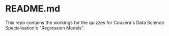 # README.md
This repo contains the workings for the quizzes for Cousera's Data Science Specialisation's "Regression Models".
